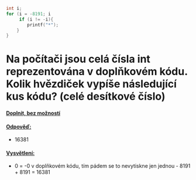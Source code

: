 ```c
int i;
for (i = -8191; i
	 if (i != -i){
		printf("*");
	}
}
```
# Na počítači jsou celá čísla int reprezentována v doplňkovém kódu. Kolik hvězdiček vypíše následující kus kódu? (celé desítkové číslo)
#### <u>Doplnit, bez možností</u>

#### <u>Odpověď:</u>
- 16381

#### <u>Vysvětlení:</u>
- 0 = -0 v doplňkovém kódu, tím pádem se to nevytiskne jen jednou - 8191 + 8191 = 16381
